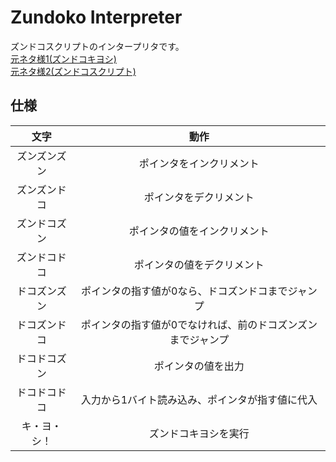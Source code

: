 # Zundoko Interpreter
ズンドコスクリプトのインタープリタです。<br>
[元ネタ様1(ズンドコキヨシ)](https://twitter.com/kumiromilk/status/707437861881180160?s=20) <br>
[元ネタ様2(ズンドコスクリプト)](https://qiita.com/dankogai/items/86a740ec06ad07e129ef)

## 仕様
| 文字 | 動作 |
| :-: | :-: |
| ズンズンズン | ポインタをインクリメント |
| ズンズンドコ | ポインタをデクリメント |
| ズンドコズン | ポインタの値をインクリメント |
| ズンドコドコ | ポインタの値をデクリメント |
| ドコズンズン | ポインタの指す値が0なら、ドコズンドコまでジャンプ |
| ドコズンドコ | ポインタの指す値が0でなければ、前のドコズンズンまでジャンプ |
| ドコドコズン | ポインタの値を出力 |
| ドコドコドコ | 入力から1バイト読み込み、ポインタが指す値に代入 |
| キ・ヨ・シ！ | ズンドコキヨシを実行 |
